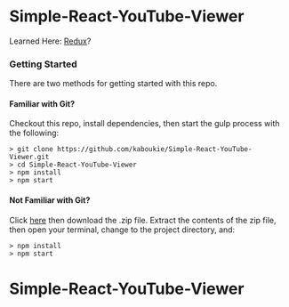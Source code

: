 # Simple-React-YouTube-Viewer

Learned Here: [Redux](https://www.udemy.com/react-redux/)?

### Getting Started

There are two methods for getting started with this repo.

#### Familiar with Git?
Checkout this repo, install dependencies, then start the gulp process with the following:

```
> git clone https://github.com/kaboukie/Simple-React-YouTube-Viewer.git
> cd Simple-React-YouTube-Viewer
> npm install
> npm start
```

#### Not Familiar with Git?
Click [here](https://github.com/kaboukie/Simple-React-YouTube-Viewer.git) then download the .zip file.  Extract the contents of the zip file, then open your terminal, change to the project directory, and:

```
> npm install
> npm start
```
# Simple-React-YouTube-Viewer
